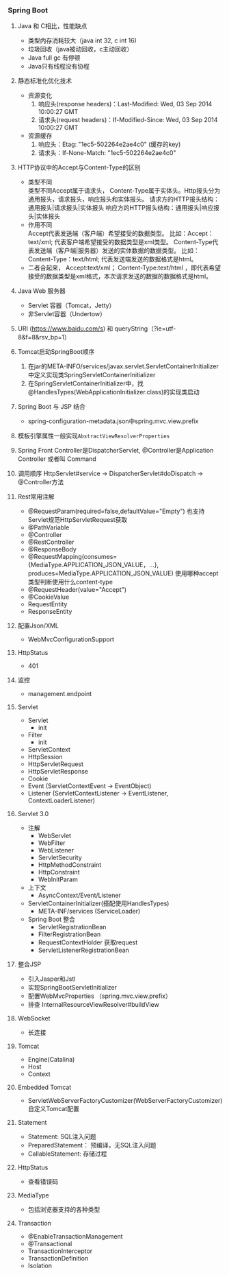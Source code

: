 ### Spring Boot
1. Java 和 C相比，性能缺点
    - 类型内存消耗较大（java int 32, c int 16)
    - 垃圾回收（java被动回收，c主动回收）
    - Java full gc 有停顿
    - Java只有线程没有协程

2. 静态标准化优化技术
    - 资源变化
        1. 响应头(response headers)：Last-Modified: Wed, 03 Sep 2014 10:00:27 GMT
        2. 请求头(request headers)：If-Modified-Since: Wed, 03 Sep 2014 10:00:27 GMT
    - 资源缓存
        1. 响应头：Etag: "1ec5-502264e2ae4c0" (缓存的key)
        2. 请求头：If-None-Match: "1ec5-502264e2ae4c0"
        
3. HTTP协议中的Accept与Content-Type的区别
    - 类型不同  
        类型不同Accept属于请求头， Content-Type属于实体头。Http报头分为通用报头，请求报头，响应报头和实体报头。
        请求方的HTTP报头结构：通用报头|请求报头|实体报头
        响应方的HTTP报头结构：通用报头|响应报头|实体报头
    - 作用不同  
        Accept代表发送端（客户端）希望接受的数据类型。 比如：Accept：text/xml; 代表客户端希望接受的数据类型是xml类型。
        Content-Type代表发送端（客户端|服务器）发送的实体数据的数据类型。 比如：Content-Type：text/html; 代表发送端发送的数据格式是html。
    - 二者合起来， Accept:text/xml； Content-Type:text/html ，即代表希望接受的数据类型是xml格式，本次请求发送的数据的数据格式是html。
    
4. Java Web 服务器
    - Servlet 容器（Tomcat，Jetty）
    - 非Servlet容器（Undertow）

5. URI (https://www.baidu.com/s) 和 queryString（?ie=utf-8&f=8&rsv_bp=1）

6. Tomcat启动SpringBoot顺序
    1. 在jar的META-INFO/services/javax.servlet.ServletContainerInitializer中定义实现类SpringServletContainerInitializer
    2. 在SpringServletContainerInitializer中，找@HandlesTypes(WebApplicationInitializer.class)的实现类启动

7. Spring Boot 与 JSP 结合
    - spring-configuration-metadata.json中spring.mvc.view.prefix
    
8. 模板引擎属性一般实现`AbstractViewResolverProperties`

9. Spring Front Controller是DispatcherServlet, @Controller是Application Controller 或者叫 Command

10. 调用顺序
    HttpServlet#service -> DispatcherServlet#doDispatch -> @Controller方法 

11. Rest常用注解
    - @RequestParam(required=false,defaultValue="Empty") 也支持Servlet规范HttpServletRequest获取
    - @PathVariable
    - @Controller
    - @RestController
    - @ResponseBody
    - @RequestMapping(consumes={MediaType.APPLICATION_JSON_VALUE，...}, produces=MediaType.APPLICATION_JSON_VALUE) 使用哪种accept类型判断使用什么content-type
    - @RequestHeader(value="Accept")
    - @CookieValue
    - RequestEntity
    - ResponseEntity

12. 配置Json/XML
    - WebMvcConfigurationSupport  
    
13. HttpStatus
    - 401
    
14. 监控
    - management.endpoint
    
15. Servlet
    - Servlet
        - init
    - Filter
        - init
    - ServletContext
    - HttpSession
    - HttpServletRequest
    - HttpServletResponse
    - Cookie
    - Event (ServletContextEvent -> EventObject)
    - Listener (ServletContextListener -> EventListener, ContextLoaderListener)
    
16. Servlet 3.0
    - 注解
        - WebServlet
        - WebFilter
        - WebListener
        - ServletSecurity
        - HttpMethodConstraint
        - HttpConstraint
        - WebInitParam
    - 上下文
        - AsyncContext/Event/Listener
    - ServletContainerInitializer(搭配使用HandlesTypes)
        - META-INF/services (ServiceLoader)
    - Spring Boot 整合
        - ServletRegistrationBean
        - FilterRegistrationBean
        - RequestContextHolder 获取request
        - ServletListenerRegistrationBean
        
17. 整合JSP
    - 引入Jasper和Jstl
    - 实现SpringBootServletInitializer
    - 配置WebMvcProperties （spring.mvc.view.prefix）
    - 排查 InternalResourceViewResolver#buildView

18. WebSocket
    - 长连接
    
19. Tomcat
    - Engine(Catalina)
    - Host
    - Context
    
20. Embedded Tomcat
    - ServletWebServerFactoryCustomizer(WebServerFactoryCustomizer) 自定义Tomcat配置
    
21. Statement
    - Statement: SQL注入问题
    - PreparedStatement： 预编译，无SQL注入问题
    - CallableStatement: 存储过程
    
22. HttpStatus
    - 查看错误码
    
23. MediaType
    - 包括浏览器支持的各种类型
    
24. Transaction
    - @EnableTransactionManagement
    - @Transactional
    - TransactionInterceptor
    - TransactionDefinition    
    - Isolation
    

    


    
     

    
